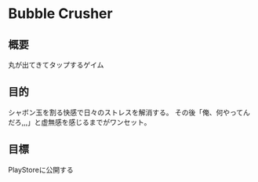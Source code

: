 # Bubble Crusher

## 概要

丸が出てきてタップするゲイム

## 目的

シャボン玉を割る快感で日々のストレスを解消する。
その後「俺、何やってんだろ,,,」と虚無感を感じるまでがワンセット。

## 目標

PlayStoreに公開する
